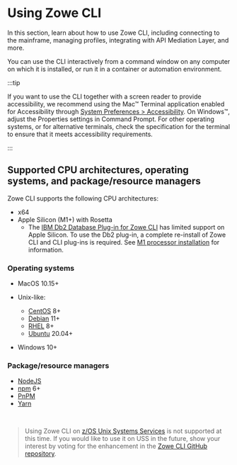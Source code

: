# Using Zowe CLI

In this section, learn about how to use Zowe CLI, including connecting to the mainframe, managing profiles, integrating with API Mediation Layer, and more.

You can use the CLI interactively from a command window on any computer on which it is installed, or run it in a container or automation environment.

:::tip

If you want to use the CLI together with a screen reader to provide accessibility, we recommend using the Mac™ Terminal application enabled for Accessibility through [System Preferences > Accessibility](https://support.apple.com/zh-sg/guide/terminal/trml1020/mac). On Windows™, adjust the Properties settings in Command Prompt. For other operating systems, or for alternative terminals, check the specification for the terminal to ensure that it meets accessibility requirements.

:::

## Supported CPU architectures, operating systems, and package/resource managers

Zowe CLI supports the following CPU architectures:
- x64
- Apple Silicon (M1+) with Rosetta
    - The [IBM Db2 Database Plug-in for Zowe CLI](../user-guide/cli-db2plugin) has limited support on Apple Silicon. To use the Db2 plug-in, a complete re-install of Zowe CLI and CLI plug-ins is required. See [M1 processor installation](../user-guide/cli-db2-install-m1) for information.
### Operating systems

- MacOS 10.15+
- Unix-like:
   - [CentOS](https://www.centos.org/) 8+
   - [Debian](https://www.debian.org/) 11+
   - [RHEL](https://www.redhat.com/en/technologies/linux-platforms/enterprise-linux) 8+
   - [Ubuntu](https://ubuntu.com/) 20.04+

- Windows 10+ 

### Package/resource managers

- [NodeJS](https://nodejs.org/en)
- [npm](https://www.npmjs.com/) 6+
- [PnPM](https://pnpm.io/)
- [Yarn](https://yarnpkg.com/) 

<br/> 

>Using Zowe CLI on [z/OS Unix Systems Services](https://www.ibm.com/docs/en/zos/2.4.0?topic=descriptions-zos-unix-system-services) is not supported at this time. If you would like to use it on USS in the future, show your interest by voting for the enhancement in the [Zowe CLI GitHub repository](https://github.com/zowe/zowe-cli/issues/1680). 
